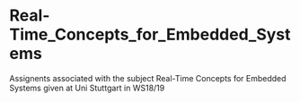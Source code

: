 # Real-Time_Concepts_for_Embedded_Systems
Assignents associated with the subject Real-Time Concepts for Embedded Systems given at Uni Stuttgart in WS18/19
